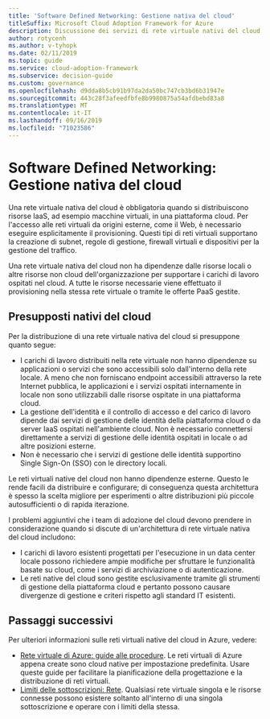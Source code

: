 ```yaml
---
title: 'Software Defined Networking: Gestione nativa del cloud'
titleSuffix: Microsoft Cloud Adoption Framework for Azure
description: Discussione dei servizi di rete virtuale nativi del cloud.
author: rotycenh
ms.author: v-tyhopk
ms.date: 02/11/2019
ms.topic: guide
ms.service: cloud-adoption-framework
ms.subservice: decision-guide
ms.custom: governance
ms.openlocfilehash: d9dda8b5cb91b97da2da50bc747cb3bd6b31947e
ms.sourcegitcommit: 443c28f3afeedfbfe8b9980875a54afdbebd83a8
ms.translationtype: MT
ms.contentlocale: it-IT
ms.lasthandoff: 09/16/2019
ms.locfileid: "71023586"
---
```

# <a name="software-defined-networking-cloud-native"></a>Software Defined Networking: Gestione nativa del cloud

Una rete virtuale nativa del cloud è obbligatoria quando si distribuiscono risorse IaaS, ad esempio macchine virtuali, in una piattaforma cloud. Per l'accesso alle reti virtuali da origini esterne, come il Web, è necessario eseguire esplicitamente il provisioning. Questi tipi di reti virtuali supportano la creazione di subnet, regole di gestione, firewall virtuali e dispositivi per la gestione del traffico.

Una rete virtuale nativa del cloud non ha dipendenze dalle risorse locali o altre risorse non cloud dell'organizzazione per supportare i carichi di lavoro ospitati nel cloud. A tutte le risorse necessarie viene effettuato il provisioning nella stessa rete virtuale o tramite le offerte PaaS gestite.

## <a name="cloud-native-assumptions"></a>Presupposti nativi del cloud

Per la distribuzione di una rete virtuale nativa del cloud si presuppone quanto segue:

- I carichi di lavoro distribuiti nella rete virtuale non hanno dipendenze su applicazioni o servizi che sono accessibili solo dall'interno della rete locale. A meno che non forniscano endpoint accessibili attraverso la rete Internet pubblica, le applicazioni e i servizi ospitati internamente in locale non sono utilizzabili dalle risorse ospitate in una piattaforma cloud.
- La gestione dell'identità e il controllo di accesso e del carico di lavoro dipende dai servizi di gestione delle identità della piattaforma cloud o da server IaaS ospitati nell'ambiente cloud. Non è necessario connettersi direttamente a servizi di gestione delle identità ospitati in locale o ad altre posizioni esterne.
- Non è necessario che i servizi di gestione delle identità supportino Single Sign-On (SSO) con le directory locali.

Le reti virtuali native del cloud non hanno dipendenze esterne. Questo le rende facili da distribuire e configurare; di conseguenza questa architettura è spesso la scelta migliore per esperimenti o altre distribuzioni più piccole autosufficienti o di rapida iterazione.

I problemi aggiuntivi che i team di adozione del cloud devono prendere in considerazione quando si discute di un'architettura di rete virtuale nativa del cloud includono:

- I carichi di lavoro esistenti progettati per l'esecuzione in un data center locale possono richiedere ampie modifiche per sfruttare le funzionalità basate su cloud, come i servizi di archiviazione o di autenticazione.
- Le reti native del cloud sono gestite esclusivamente tramite gli strumenti di gestione della piattaforma cloud e pertanto possono causare divergenze di gestione e criteri rispetto agli standard IT esistenti.

## <a name="next-steps"></a>Passaggi successivi

Per ulteriori informazioni sulle reti virtuali native del cloud in Azure, vedere:

- [Rete virtuale di Azure: guide alle procedure](https://docs.microsoft.com/azure/virtual-network/virtual-network-vnet-plan-design-arm). Le reti virtuali di Azure appena create sono cloud native per impostazione predefinita. Usare queste guide per facilitare la pianificazione della progettazione e la distribuzione di reti virtuali.
- [Limiti delle sottoscrizioni: Rete](https://docs.microsoft.com/azure/azure-subscription-service-limits?toc=%2fazure%2fvirtual-network%2ftoc.json#networking-limits). Qualsiasi rete virtuale singola e le risorse connesse possono esistere soltanto all'interno di una singola sottoscrizione e operare con i limiti della stessa.

